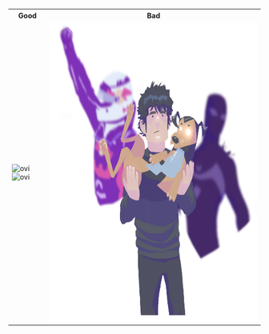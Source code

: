 <table>
<tr>
<th> Good </th>
<th> Bad </th>
</tr>
<tr>
<td>

<!-- [![Prithvi's GitHub stats](https://github-readme-stats.vercel.app/api?username=prithvirajkhelkar)](https://github.com/prithvirajkhelkar/github-readme-stats) -->
<img src="https://github-readme-stats.vercel.app/api?username=prithvirajkhelkar" alt="ovi" />
<img src="https://github-readme-stats.vercel.app/api/top-langs?username=prithvirajkhelkar&show_icons=true&locale=en&layout=compact&theme=chartreuse-dark" alt="ovi" />

</td>
<td>

<img src="img/boi2.png"  width="600" height="600">

</td>
</tr>
</table>